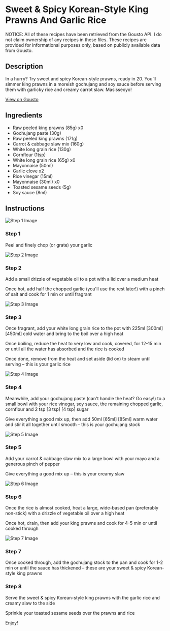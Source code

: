 # Sweet & Spicy Korean-Style King Prawns And Garlic Rice

NOTICE: All of these recipes have been retrieved from the Gousto API. I do not claim ownership of any recipes in these files. These recipes are provided for informational purposes only, based on publicly available data from Gousto.

## Description

In a hurry? Try sweet and spicy Korean-style prawns, ready in 20. You’ll simmer king prawns in a moreish gochujang and soy sauce before serving them with garlicky rice and creamy carrot slaw. Masisseoyo!


[View on Gousto](https://www.gousto.co.uk/recipes/cookbook/sweet-spicy-korean-style-prawns-and-garlic-rice)

## Ingredients

- Raw peeled king prawns (85g) x0
- Gochujang paste (30g)
- Raw peeled king prawns (171g)
- Carrot & cabbage slaw mix (160g)
- White long grain rice (130g)
- Cornflour (1tsp)
- White long grain rice (65g) x0
- Mayonnaise (50ml)
- Garlic clove x2
- Rice vinegar (15ml)
- Mayonnaise (30ml) x0
- Toasted sesame seeds (5g)
- Soy sauce (8ml)

## Instructions

![Step 1 Image](https://production-media.gousto.co.uk/cms/recipe-step-image/step-1-1684425153928-x200.jpg)

### Step 1

Peel and finely chop (or grate) your garlic

![Step 2 Image](https://production-media.gousto.co.uk/cms/recipe-step-image/step-2-1684425170922-x200.jpg)

### Step 2

Add a small drizzle of vegetable oil to a pot with a lid over a medium heat

Once hot, add half the chopped garlic (you'll use the rest later!) with a pinch of salt and cook for 1 min or until fragrant

![Step 3 Image](https://production-media.gousto.co.uk/cms/recipe-step-image/step-3-1684425176368-x200.jpg)

### Step 3

Once fragrant, add your white long grain rice to the pot with 225ml <span class="text-purple">[300ml]</span><span class="text-danger"> [450ml] </span>cold water and bring to the boil over a high heat

Once boiling, reduce the heat to very low and cook, covered, for 12-15 min or until all the water has absorbed and the rice is cooked

Once done, remove from the heat and set aside (lid on) to steam until serving – this is your garlic rice

![Step 4 Image](https://production-media.gousto.co.uk/cms/recipe-step-image/step-4-1684425192848-x200.jpg)

### Step 4

Meanwhile, add your gochujang paste (can't handle the heat? Go easy!) to a small bowl with your rice vinegar, soy sauce, the remaining chopped garlic, cornflour and 2 tsp <span class="text-purple">[3 tsp]</span> <span class="text-danger">[4 tsp]</span> sugar

Give everything a good mix up, then add 50ml <span class="text-purple">[65ml]</span><span class="text-danger"> [85ml] </span>warm water and stir it all together until smooth – this is your gochujang stock

![Step 5 Image](https://production-media.gousto.co.uk/cms/recipe-step-image/step-5-1684425195159-x200.jpg)

### Step 5

Add your carrot & cabbage slaw mix to a large bowl with your mayo and a generous pinch of pepper

Give everything a good mix up – this is your creamy slaw

![Step 6 Image](https://production-media.gousto.co.uk/cms/recipe-step-image/step-6-1684425198827-x200.jpg)

### Step 6

Once the rice is almost cooked, heat a large, wide-based pan (preferably non-stick) with a drizzle of vegetable oil over a high heat

Once hot, drain, then add your king prawns and cook for 4-5 min or until cooked through

![Step 7 Image](https://production-media.gousto.co.uk/cms/recipe-step-image/step-7-1684425210496-x200.jpg)

### Step 7

Once cooked through, add the gochujang stock to the pan and cook for 1-2 min or until the sauce has thickened – these are your sweet & spicy Korean-style king prawns

### Step 8

Serve the sweet & spicy Korean-style king prawns with the garlic rice and creamy slaw to the side

Sprinkle your toasted sesame seeds over the prawns and rice

Enjoy!

